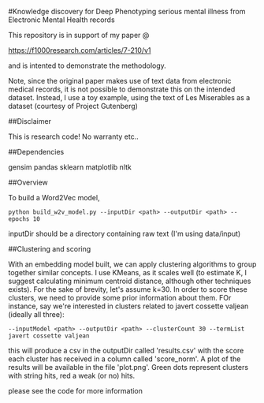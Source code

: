 #Knowledge discovery for Deep Phenotyping serious mental illness from Electronic Mental Health records


This repository is in support of my paper @

https://f1000research.com/articles/7-210/v1

and is intented to demonstrate the methodology.

Note, since the original paper makes use of text data from electronic medical records, it is not possible to demonstrate
this on the intended dataset. Instead, I use a toy example, using the text of Les Miserables as a dataset (courtesy of
Project Gutenberg)

##Disclaimer

This is research code! No warranty etc..


##Dependencies

gensim
pandas
sklearn
matplotlib
nltk


##Overview

To build a Word2Vec model,

```
python build_w2v_model.py --inputDir <path> --outputDir <path> --epochs 10
```

inputDir should be a directory containing raw text (I'm using data/input)


##Clustering and scoring

With an embedding model built, we can apply clustering algorithms to group together similar concepts. I use KMeans,
 as it scales well (to estimate K, I suggest calculating minimum centroid distance, although other techniques exists).
 For the sake of brevity, let's assume  k=30. In order to score these clusters, we need to provide some prior information
 about them. FOr instance, say we're interested in clusters  related to javert cossette valjean (ideally all three):


 ```
 --inputModel <path> --outputDir <path> --clusterCount 30 --termList javert cossette valjean
 ```

 this will produce a csv in the outputDir called 'results.csv' with the score each cluster has received in a column
 called 'score_norm'. A plot of the results will be available in the file 'plot.png'. Green dots represent clusters with
 string hits, red a weak (or no) hits.

 please see the code for more information



